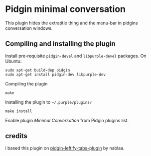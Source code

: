 # Pidgin minimal conversation

This plugin hides the extratitle thing and the menu-bar
in pidgins conversation windows.

## Compiling and installing the plugin

Install pre-requisite `pidgin-devel` and `libpurple-devel` packages. On Ubuntu:

	sudo apt-get build-dep pidgin
	sudo apt-get install pidgin-dev libpurple-dev

Compiling the plugin

	make

Installing the plugin to `~/.purple/plugins/`

	make install

Enable plugin *Minimal Conversation* from Pidgin plugins list.

## credits

i based this plugin on [pidgin-leftify-tabs-plugin] by nablaa.

[pidgin-leftify-tabs-plugin]: https://github.com/nablaa/pidgin-leftify-tabs-plugin
